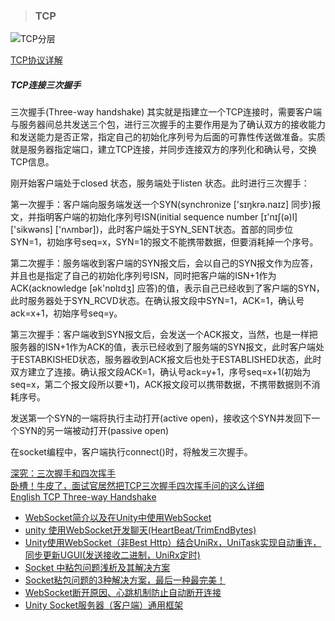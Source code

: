 > ### TCP



![TCP分层](https://gitee.com/rainopen/images/raw/master/TCPLayer.webp)

[TCP协议详解](https://www.jianshu.com/p/ef892323e68f)

##### TCP连接三次握手

三次握手(Three-way handshake) 其实就是指建立一个TCP连接时，需要客户端与服务器间总共发送三个包，进行三次握手的主要作用是为了确认双方的接收能力和发送能力是否正常，指定自己的初始化序列号为后面的可靠性传送做准备。实质就是服务器指定端口，建立TCP连接，并同步连接双方的序列化和确认号，交换TCP信息。

刚开始客户端处于closed 状态，服务端处于listen 状态。此时进行三次握手：   

第一次握手：客户端向服务端发送一个SYN(synchronize ['sɪŋkrə.naɪz] 同步)报文，并指明客户端的初始化序列号ISN(initial sequence number  [ɪ'nɪʃ(ə)l] ['sikwəns]  ['nʌmbər])，此时客户端处于SYN_SENT状态。首部的同步位SYN=1，初始序号seq=x，SYN=1的报文不能携带数据，但要消耗掉一个序号。   

第二次握手：服务端收到客户端的SYN报文后，会以自己的SYN报文作为应答，并且也是指定了自己的初始化序列号ISN，同时把客户端的ISN+1作为ACK(acknowledge [ək'nɒlɪdʒ] 应答)的值，表示自己已经收到了客户端的SYN，此时服务器处于SYN_RCVD状态。在确认报文段中SYN=1，ACK=1，确认号ack=x+1，初始序号seq=y。

第三次握手：客户端收到SYN报文后，会发送一个ACK报文，当然，也是一样把服务器的ISN+1作为ACK的值，表示已经收到了服务端的SYN报文，此时客户端处于ESTABKISHED状态，服务器收到ACK报文后也处于ESTABLISHED状态，此时双方建立了连接。确认报文段ACK=1，确认号ack=y+1，序号seq=x+1(初始为seq=x，第二个报文段所以要+1)，ACK报文段可以携带数据，不携带数据则不消耗序号。

发送第一个SYN的一端将执行主动打开(active open)，接收这个SYN并发回下一个SYN的另一端被动打开(passive open)

在socket编程中，客户端执行connect()时，将触发三次握手。

[深究：三次握手和四次挥手](https://www.jianshu.com/p/64b172779647)   
[卧槽！牛皮了，面试官居然把TCP三次握手四次挥手问的这么详细](https://www.jianshu.com/p/9c8a07ee3f1e)   
[English TCP Three-way Handshake](https://www.sciencedirect.com/topics/computer-science/three-way-handshake)






* [WebSocket简介以及在Unity中使用WebSocket](https://www.pianshen.com/article/2904948666/)   
* [unity 使用WebSocket开发聊天(HeartBeat/TrimEndBytes)]()   
* [Unity使用WebSocket（非Best Http）结合UniRx，UniTask实现自动重连，同步更新UGUI(发送接收二进制，UniRx定时)](http://bbs.cskin.net/thread-326-1-1.html)
* [Socket 中粘包问题浅析及其解决方案](https://blog.csdn.net/qq_31967569/article/details/82894063)
* [Socket粘包问题的3种解决方案，最后一种最完美！](https://www.cnblogs.com/vipstone/p/14239160.html)
* [WebSocket断开原因、心跳机制防止自动断开连接](https://www.cnblogs.com/gxp69/p/11736749.html)
* [Unity Socket服务器（客户端）通用框架](https://www.jianshu.com/p/266acca9e21e)